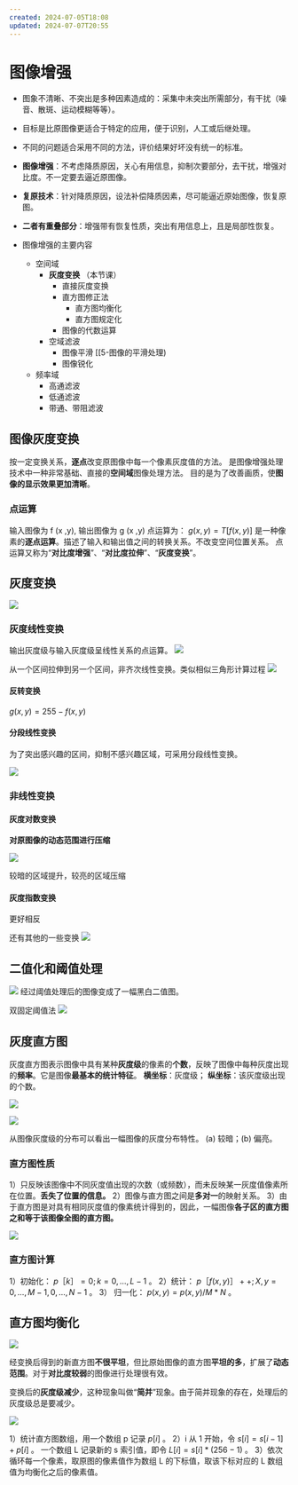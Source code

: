 ```yaml
---
created: 2024-07-05T18:08
updated: 2024-07-07T20:55
---
```


# 图像增强

- 图象不清晰、不突出是多种因素造成的：采集中未突出所需部分，有干扰（噪音、散斑、运动模糊等等）。
- 目标是比原图像更适合于特定的应用，便于识别，人工或后继处理。
- 不同的问题适合采用不同的方法，评价结果好坏没有统一的标准。

- **图像增强**：不考虑降质原因，关心有用信息，抑制次要部分，去干扰，增强对比度。不一定要去逼近原图像。
- **复原技术**：针对降质原因，设法补偿降质因素，尽可能逼近原始图像，恢复原图。
- **二者有重叠部分**：增强带有恢复性质，突出有用信息上，且是局部性恢复。

- 图像增强的主要内容
  - 空间域
    - **灰度变换** （本节课）
      - 直接灰度变换
      - 直方图修正法
        - 直方图均衡化
        - 直方图规定化
      - 图像的代数运算
    - 空域滤波
      - 图像平滑 [[5-图像的平滑处理)
      - 图像锐化
  - 频率域
    - 高通滤波
    - 低通滤波
    - 带通、带阻滤波

## 图像灰度变换

按一定变换关系，**逐点**改变原图像中每一个像素灰度值的方法。
是图像增强处理技术中一种非常基础、直接的**空间域**图像处理方法。
目的是为了改善画质，使**图像的显示效果更加清晰**。

### 点运算

输入图像为 f (x ,y), 输出图像为 g (x ,y) 点运算为： $g (x ,y)=T[f (x, y)]$ 是一种像素的**逐点运算**。描述了输入和输出值之间的转换关系。不改变空间位置关系。
点运算又称为“**对比度增强**”、“**对比度拉伸**”、“**灰度变换**”。

## 灰度变换

![](./assets/image-4-图像增强-2024-07-05_19-22-51-042.png)

### 灰度线性变换

输出灰度级与输入灰度级呈线性关系的点运算。
![](./assets/image-4-图像增强-2024-07-05_19-23-52-748.png)

从一个区间拉伸到另一个区间，非齐次线性变换。类似相似三角形计算过程
![](./assets/image-4-图像增强-2024-07-05_19-24-12-937.png)

#### 反转变换

$g(x,y) = 255 - f(x,y)$

#### 分段线性变换

为了突出感兴趣的区间，抑制不感兴趣区域，可采用分段线性变换。

![](./assets/image-4-图像增强-2024-07-05_19-33-15-122.png)

### 非线性变换

#### 灰度对数变换

**对原图像的动态范围进行压缩**

![](./assets/image-4-图像增强-2024-07-05_21-47-09-344.png)

较暗的区域提升，较亮的区域压缩

#### 灰度指数变换

更好相反

还有其他的一些变换
![](./assets/image-4-图像增强-2024-07-05_21-47-57-906.png)

## 二值化和阈值处理

![](./assets/image-4-图像增强-2024-07-06_15-13-44-160.png)
经过阈值处理后的图像变成了一幅黑白二值图。

双固定阈值法
![](./assets/image-4-图像增强-2024-07-06_15-16-21-723.png)

## 灰度直方图

灰度直方图表示图像中具有某种**灰度级**的像素的**个数**，反映了图像中每种灰度出现的**频率**。它是图像**最基本的统计特征**。
**横坐标**：灰度级；
**纵坐标**：该灰度级出现的个数。

![](./assets/image-4-图像增强-2024-07-06_15-21-47-289.png)

![](./assets/image-4-图像增强-2024-07-06_15-22-10-102.png)

从图像灰度级的分布可以看出一幅图像的灰度分布特性。 (a) 较暗；(b) 偏亮。

### 直方图性质

1）只反映该图像中不同灰度值出现的次数（或频数），而未反映某一灰度值像素所在位置。**丢失了位置的信息。**
2）图像与直方图之间是**多对一**的映射关系。
3）由于直方图是对具有相同灰度值的像素统计得到的，因此，一幅图像**各子区的直方图之和等于该图像全图的直方图。**

![](./assets/image-4-图像增强-2024-07-06_15-24-15-947.png)

### 直方图计算

1）初始化： $p［k］=0; k=0, …, L-1$ 。
2）统计： $p［f (x, y)］++ ;  X, y =0, …, M-1, 0, …, N-1$ 。
3） 归一化： $p (x, y)= p (x, y)/ M*N$ 。

## 直方图均衡化

![](./assets/image-4-图像增强-2024-07-06_15-27-45-236.png)

经变换后得到的新直方图**不很平坦**，但比原始图像的直方图**平坦的多**，扩展了**动态范围**。对于**对比度较弱**的图像进行处理很有效。

变换后的**灰度级减少**，这种现象叫做“**简并**”现象。由于简并现象的存在，处理后的灰度级总是要减少。

![](./assets/image-4-图像增强-2024-07-06_17-24-18-327.png)

1）统计直方图数组，用一个数组 p 记录 $p[i]$ 。
2）i 从 1 开始，令 $s[i]=s[i-1]+p[i]$ 。
一个数组 L 记录新的 s 索引值，即令 $L[i]=s[i]*(256-1)$ 。
3）依次循环每一个像素，取原图的像素值作为数组 L 的下标值，取该下标对应的 L 数组值为均衡化之后的像素值。
